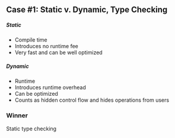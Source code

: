 ## Case #1: Static v. Dynamic, Type Checking
##### Static
- Compile time
- Introduces no runtime fee
- Very fast and can be well optimized
##### Dynamic
- Runtime
- Introduces runtime overhead
- Can be optimized
- Counts as hidden control flow and hides operations from users
### Winner
Static type checking